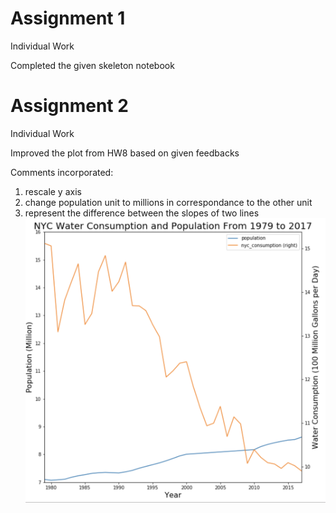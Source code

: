 # Assignment 1
Individual Work

Completed the given skeleton notebook


# Assignment 2
Individual Work

Improved the plot from HW8 based on given feedbacks

Comments incorporated:
1. rescale y axis
2. change population unit to millions in correspondance to the other unit
3. represent the difference between the slopes of two lines
![](temp.png)
     
